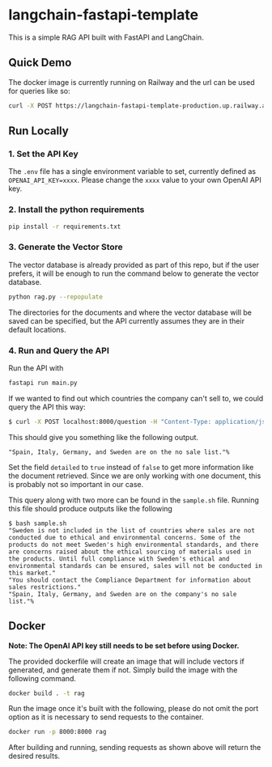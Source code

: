 # langchain-fastapi-template
This is a simple RAG API built with FastAPI and LangChain.

## Quick Demo
The docker image is currently running on Railway and the url can be used for 
queries like so:
```bash
curl -X POST https://langchain-fastapi-template-production.up.railway.app/question -H "Content-Type: application/json" -d '{"input": "Why not trade with Sweden?", "detailed": false}'
```



## Run Locally

### 1. Set the API Key
The `.env` file has a single environment variable to set,
currently defined as `OPENAI_API_KEY=xxxx`. 
Please change the `xxxx` value to your own OpenAI API key.
### 2. Install the python requirements
```bash
pip install -r requirements.txt
```

### 3. Generate the Vector Store
The vector database is already provided as part of this repo,
but if the user prefers, it will be enough to run the command below to generate the vector
database.
```bash
python rag.py --repopulate
```
The directories for the documents and where the vector database
will be saved can be specified, but the API currently assumes
they are in their default locations.

### 4. Run and Query the API
Run the API with 
```bash
fastapi run main.py
```

If we wanted to find out which countries the company can't sell to, we could 
query the API this way:
```bash
$ curl -X POST localhost:8000/question -H "Content-Type: application/json" -d '{"input": "Which countries are on our no sale list?", "detailed": false}'
```
This should give you something like the following output.
```
"Spain, Italy, Germany, and Sweden are on the no sale list."%       
```
Set the field `detailed` to `true` instead of `false` to get more 
information like the document retrieved. Since we are only working with one
document, this is probably not so important in our case.

This query along with two more can be found in the `sample.sh` 
file. 
Running this file should produce outputs like the following
```
$ bash sample.sh 
"Sweden is not included in the list of countries where sales are not conducted due to ethical and environmental concerns. Some of the products do not meet Sweden's high environmental standards, and there are concerns raised about the ethical sourcing of materials used in the products. Until full compliance with Sweden's ethical and environmental standards can be ensured, sales will not be conducted in this market."
"You should contact the Compliance Department for information about sales restrictions."
"Spain, Italy, Germany, and Sweden are on the company's no sale list."%    
```

## Docker
**Note: The OpenAI API key still needs to be set before using Docker.**


The provided dockerfile will create an image that will include
vectors if generated, and generate them if not. Simply
build the image with the following command.
```bash
docker build . -t rag 
```

Run the image once it's built with the following, please do not
omit the port option as it is necessary to send requests to the
container.
```bash
docker run -p 8000:8000 rag
```

After building and running, sending requests as shown above will return 
the desired results.

